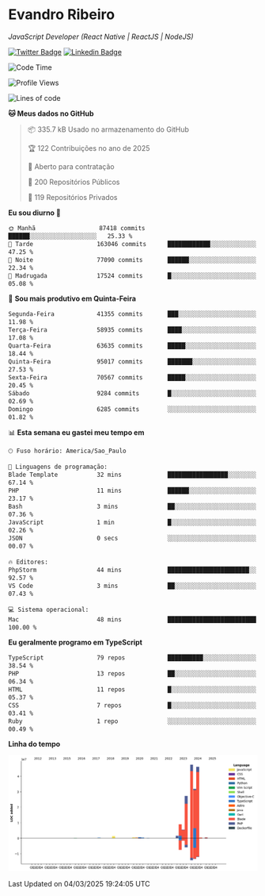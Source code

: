 # Evandro **Ribeiro**

*JavaScript Developer (React Native | ReactJS | NodeJS)*

[![Twitter Badge](https://img.shields.io/badge/-@ribeiroevandro-201B2D?style=flat-square&labelColor=201B2D&logo=twitter&logoColor=white&link=https://twitter.com/ribeiroevandro)](https://twitter.com/ribeiroevandro) 
[![Linkedin Badge](https://img.shields.io/badge/-Evandro%20Ribeiro-201B2D?style=flat-square&logo=Linkedin&logoColor=white&link=https://www.linkedin.com/in/ribeiroevandro)](https://www.linkedin.com/in/ribeiroevandro) 


<!--START_SECTION:waka-->
![Code Time](http://img.shields.io/badge/Code%20Time-4%2C313%20hrs%2022%20mins-blue)

![Profile Views](http://img.shields.io/badge/Visualizac%C3%B5es%20do%20perfil-0-blue)

![Lines of code](https://img.shields.io/badge/Desde%20o%20Hello%20World%20eu%20escrevi-172.3%20million%20linhas%20de%20c%C3%B3digo-blue)

**🐱 Meus dados no GitHub** 

> 📦 335.7 kB Usado no armazenamento do GitHub 
 > 
> 🏆 122 Contribuições no ano de 2025
 > 
> 💼 Aberto para contratação
 > 
> 📜 200 Repositórios Públicos 
 > 
> 🔑 119 Repositórios Privados 
 > 
**Eu sou diurno 🐤** 

```text
🌞 Manhã                  87418 commits       ██████░░░░░░░░░░░░░░░░░░░   25.33 % 
🌆 Tarde                  163046 commits      ████████████░░░░░░░░░░░░░   47.25 % 
🌃 Noite                  77090 commits       ██████░░░░░░░░░░░░░░░░░░░   22.34 % 
🌙 Madrugada              17524 commits       █░░░░░░░░░░░░░░░░░░░░░░░░   05.08 % 
```
📅 **Sou mais produtivo em Quinta-Feira** 

```text
Segunda-Feira            41355 commits       ███░░░░░░░░░░░░░░░░░░░░░░   11.98 % 
Terça-Feira              58935 commits       ████░░░░░░░░░░░░░░░░░░░░░   17.08 % 
Quarta-Feira             63635 commits       █████░░░░░░░░░░░░░░░░░░░░   18.44 % 
Quinta-Feira             95017 commits       ███████░░░░░░░░░░░░░░░░░░   27.53 % 
Sexta-Feira              70567 commits       █████░░░░░░░░░░░░░░░░░░░░   20.45 % 
Sábado                   9284 commits        █░░░░░░░░░░░░░░░░░░░░░░░░   02.69 % 
Domingo                  6285 commits        ░░░░░░░░░░░░░░░░░░░░░░░░░   01.82 % 
```


📊 **Esta semana eu gastei meu tempo em** 

```text
🕑︎ Fuso horário: America/Sao_Paulo

💬 Linguagens de programação: 
Blade Template           32 mins             █████████████████░░░░░░░░   67.14 % 
PHP                      11 mins             ██████░░░░░░░░░░░░░░░░░░░   23.17 % 
Bash                     3 mins              ██░░░░░░░░░░░░░░░░░░░░░░░   07.36 % 
JavaScript               1 min               █░░░░░░░░░░░░░░░░░░░░░░░░   02.26 % 
JSON                     0 secs              ░░░░░░░░░░░░░░░░░░░░░░░░░   00.07 % 

🔥 Editores: 
PhpStorm                 44 mins             ███████████████████████░░   92.57 % 
VS Code                  3 mins              ██░░░░░░░░░░░░░░░░░░░░░░░   07.43 % 

💻 Sistema operacional: 
Mac                      48 mins             █████████████████████████   100.00 % 
```

**Eu geralmente programo em TypeScript** 

```text
TypeScript               79 repos            ██████████░░░░░░░░░░░░░░░   38.54 % 
PHP                      13 repos            ██░░░░░░░░░░░░░░░░░░░░░░░   06.34 % 
HTML                     11 repos            █░░░░░░░░░░░░░░░░░░░░░░░░   05.37 % 
CSS                      7 repos             █░░░░░░░░░░░░░░░░░░░░░░░░   03.41 % 
Ruby                     1 repo              ░░░░░░░░░░░░░░░░░░░░░░░░░   00.49 % 
```



**Linha do tempo**

![Lines of Code chart](https://raw.githubusercontent.com/ribeiroevandro/ribeiroevandro/main/assets/bar_graph.png)


 Last Updated on 04/03/2025 19:24:05 UTC
<!--END_SECTION:waka-->
